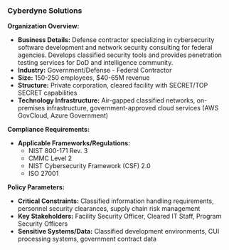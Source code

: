 ### Cyberdyne Solutions

**Organization Overview:**

- **Business Details:** Defense contractor specializing in cybersecurity software development and network security consulting for federal agencies. Develops classified security tools and provides penetration testing services for DoD and intelligence community.
- **Industry:** Government/Defense - Federal Contractor
- **Size:** 150-250 employees, $40-65M revenue
- **Structure:** Private corporation, cleared facility with SECRET/TOP SECRET capabilities
- **Technology Infrastructure:** Air-gapped classified networks, on-premises infrastructure, government-approved cloud services (AWS GovCloud, Azure Government)

**Compliance Requirements:**

- **Applicable Frameworks/Regulations:**
  - NIST 800-171 Rev. 3
  - CMMC Level 2
  - NIST Cybersecurity Framework (CSF) 2.0
  - ISO 27001

**Policy Parameters:**

- **Critical Constraints:** Classified information handling requirements, personnel security clearances, supply chain risk management
- **Key Stakeholders:** Facility Security Officer, Cleared IT Staff, Program Security Officers
- **Sensitive Systems/Data:** Classified development environments, CUI processing systems, government contract data
